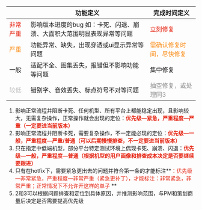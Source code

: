| | **功能定义** | **完成时间定义** |
| --- | --- | --- |
| <font style="color:rgb(230, 36, 18);">非常严重</font> | 影响版本进度的bug 如：卡死、闪退、崩溃、大面积大范围明显表现异常等问题  | <font style="color:rgb(230, 36, 18);">立刻修复</font> |
| <font style="color:rgb(250, 140, 21);">严重</font> | 功能异常、缺失，出现穿透或ui显示异常等问题 | <font style="color:rgb(250, 140, 21);">需确认修复时间，尽快修复</font> |
| 一般 | 适配不全、图集丢失，报错但不影响功能等问题  | 集中修复 |
| <font style="color:rgb(191, 191, 191);">较低</font> | 错别字、音效丢失、标点符号不对等问题 | <font style="color:rgb(140, 140, 140);">抽空修复，或处理同3</font> |


1. 影响正常流程并阻断卡死、任何机型、所有平台上都能稳定出现，且影响较大，无需复杂操作，正常操作就会出现的定位：**<font style="color:rgb(230, 36, 18);">优先级—紧急，严重程度—严重（一定要进当前版本）</font>**
2. 影响正常流程并阻断卡死，需要复杂操作，不一定能必现的定位：**<font style="color:rgb(230, 36, 18);">优先级—一般，严重程度—严重/普通（可以后期慢慢排查，不一定要进当前版本）</font>**
3. 只在指定中低端机型，部分平台特定测试环境上偶现卡死、崩溃、闪退：**<font style="color:rgb(230, 36, 18);">优先级—一般，严重程度—普通（根据机型的用户画像和排查成本决定是否要继续要跟进）</font>**
4. 只有在hotfix下，需要紧急更出去的问题并符合第一条的才能标注**<font style="color:rgb(230, 36, 18);">：优先级—非常紧急，严重程度—非常严重（紧急更补丁），才能标注：非常紧急，非常严重；正常情况下不允许开这样的单子 </font>**
5. 2和3可以根据问题排查和定位到具体原因，并推测影响范围，与PM和策划商量后决定是否需要提高优先级

